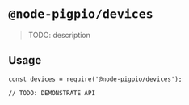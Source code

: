 # `@node-pigpio/devices`

> TODO: description

## Usage

```
const devices = require('@node-pigpio/devices');

// TODO: DEMONSTRATE API
```
